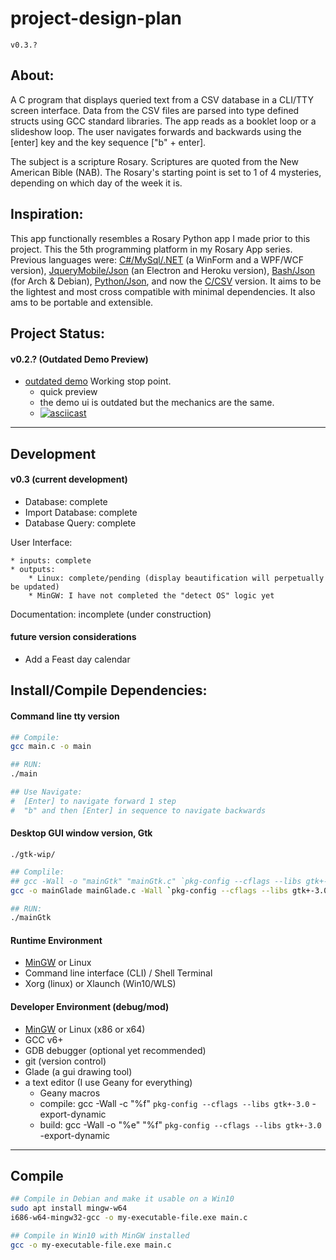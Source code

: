 # project-design-plan

```v0.3.?```

## About:

A C program that displays queried text from a CSV database in a CLI/TTY screen interface. Data from the CSV files are parsed into type defined structs using GCC standard libraries. The app reads as a  booklet loop or a slideshow loop. The user navigates forwards and backwards using the [enter] key and the key sequence ["b" + enter].

The subject is a scripture Rosary. Scriptures are quoted from the New American Bible (NAB). The Rosary's starting point is set to 1 of 4 mysteries, depending on which day of the week it is.

## Inspiration:

This app functionally resembles a Rosary Python app I made prior to this project. This the 5th programming platform in my Rosary App series. Previous languages were: [C#/MySql/.NET](https://github.com/mezcel/rosary.net) (a WinForm and a WPF/WCF version), [JqueryMobile/Json](https://github.com/mezcel/electron-container) (an Electron and Heroku version), [Bash/Json](https://github.com/mezcel/jq-tput-terminal) (for Arch & Debian), [Python/Json](https://github.com/mezcel/python-curses), and now the [C/CSV](https://github.com/mezcel/printf-time) version. It aims to be the lightest and most cross compatible with minimal dependencies. It also ams to be portable and extensible.

## Project Status:

#### v0.2.? (Outdated Demo Preview)

* [outdated demo](https://asciinema.org/a/262232) Working stop point.
    * quick preview
    * the demo ui is outdated but the mechanics are the same.
    * [![asciicast](https://asciinema.org/a/262232.svg)](https://asciinema.org/a/262232)

---

## Development

#### v0.3 (current development)

- Database: complete
- Import Database: complete
- Database Query: complete

User Interface:

    * inputs: complete
    * outputs:
        * Linux: complete/pending (display beautification will perpetually be updated)
        * MinGW: I have not completed the "detect OS" logic yet

Documentation: incomplete (under construction)

#### future version considerations

* Add a Feast day calendar

## Install/Compile Dependencies:

#### Command line tty version
```bash
## Compile:
gcc main.c -o main

## RUN:
./main

## Use Navigate:
#  [Enter] to navigate forward 1 step
#  "b" and then [Enter] in sequence to navigate backwards
```

#### Desktop GUI window version, Gtk
```./gtk-wip/```

```bash
## Complile:
## gcc -Wall -o "mainGtk" "mainGtk.c" `pkg-config --cflags --libs gtk+-2.0`
gcc -o mainGlade mainGlade.c -Wall `pkg-config --cflags --libs gtk+-3.0` -export-dynamic

## RUN:
./mainGtk
```

#### Runtime Environment

* [MinGW](http://www.mingw.org/) or Linux
* Command line interface (CLI) / Shell Terminal
* Xorg (linux) or Xlaunch (Win10/WLS)

#### Developer Environment (debug/mod)

* [MinGW](http://www.mingw.org/) or Linux (x86 or x64)
* GCC v6+
* GDB debugger (optional yet recommended)
* git (version control)
* Glade (a gui drawing tool)
* a text editor (I use Geany for everything)
	* Geany macros
	* compile:	gcc -Wall -c "%f" `pkg-config --cflags --libs gtk+-3.0` -export-dynamic
	* build:	gcc -Wall -o "%e" "%f" `pkg-config --cflags --libs gtk+-3.0` -export-dynamic

---

## Compile

```sh
## Compile in Debian and make it usable on a Win10
sudo apt install mingw-w64
i686-w64-mingw32-gcc -o my-executable-file.exe main.c

## Compile in Win10 with MinGW installed
gcc -o my-executable-file.exe main.c
```
